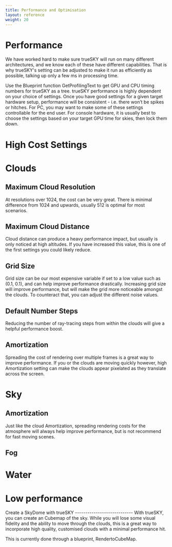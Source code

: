 ```yaml
---
title: Performance and Optimisation
layout: reference
weight: 20
---
```





Performance
============
We have worked hard to make sure trueSKY will run on many different architectures, and we know each of these have different capabilities. That is why trueSKY's setting can be adjusted to make it run as efficiently as possible, talking up only a few ms in processing time. 


Use the Blueprint function GetProfilingText to get GPU and CPU timing numbers for trueSKY as a tree. trueSKY performance is highly dependent on your choice of settings. Once you have good settings for a given target hardware setup, performance will be consistent - i.e. there won’t be spikes or hitches. For PC, you may want to make some of these settings controllable for the end user. For console hardware, it is usually best to choose the settings based on your target GPU time for skies, then lock them down.


High Cost Settings
==================

Clouds
=========

Maximum Cloud Resolution
-----------------
At resolutions over 1024, the cost can be very great. There is minimal difference from 1024 and upwards, usually 512 is optimal for most scenarios. 

Maximum Cloud Distance
---------------------
Cloud distance can produce a heavy performance impact, but usually is only noticed at high altitudes. If you have increased this value, this is one of the first settings you could likely reduce.

Grid Size
------------
Grid size can be our most expensive variable if set to a low value such as (0.1, 0.1), and can help improve performance drastically. Increasing grid size will improve performance, but will make the grid more noticeable amongst the clouds. To counteract that, you can adjust the different noise values.

Default Number Steps
-----------------
Reducing the number of ray-tracing steps from within the clouds will give a helpful performance boost.

Amortization
---------------
Spreading the cost of rendering over multiple frames is a great way to improve performance. If you or the clouds are moving quickly however, high Amortization setting can make the clouds appear pixelated as they translate across the screen.

Sky
========

Amortization
---------------
Just like the cloud Amortization, spreading rendering costs for the atmosphere will always help improve performance, but is not recommend for fast moving scenes. 

Fog
------------


Water
==========




Low performance
===============

<div class="ue4-specific">
Create a SkyDome with trueSKY
----------------------------
With trueSKY, you can create an Cubemap of the sky. While you will lose some visual fidelity and the ability to move through the clouds, this is a great way to incorporate high quality, customised clouds with a minimal performance hit.

This is currently done through a blueprint, RendertoCubeMap.

</div>
